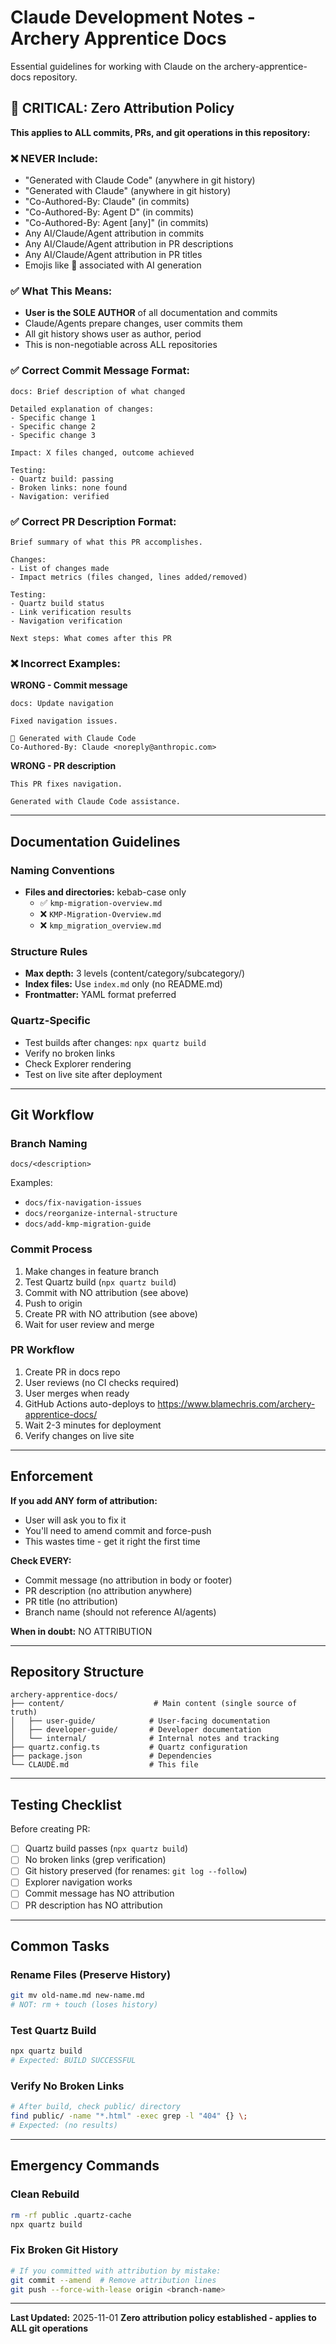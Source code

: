 # Claude Development Notes - Archery Apprentice Docs

Essential guidelines for working with Claude on the archery-apprentice-docs repository.

## 🚨 CRITICAL: Zero Attribution Policy

**This applies to ALL commits, PRs, and git operations in this repository:**

### ❌ NEVER Include:
- "Generated with Claude Code" (anywhere in git history)
- "Generated with Claude" (anywhere in git history)
- "Co-Authored-By: Claude" (in commits)
- "Co-Authored-By: Agent D" (in commits)
- "Co-Authored-By: Agent [any]" (in commits)
- Any AI/Claude/Agent attribution in commits
- Any AI/Claude/Agent attribution in PR descriptions
- Any AI/Claude/Agent attribution in PR titles
- Emojis like 🤖 associated with AI generation

### ✅ What This Means:
- **User is the SOLE AUTHOR** of all documentation and commits
- Claude/Agents prepare changes, user commits them
- All git history shows user as author, period
- This is non-negotiable across ALL repositories

### ✅ Correct Commit Message Format:
```
docs: Brief description of what changed

Detailed explanation of changes:
- Specific change 1
- Specific change 2
- Specific change 3

Impact: X files changed, outcome achieved

Testing:
- Quartz build: passing
- Broken links: none found
- Navigation: verified
```

### ✅ Correct PR Description Format:
```
Brief summary of what this PR accomplishes.

Changes:
- List of changes made
- Impact metrics (files changed, lines added/removed)

Testing:
- Quartz build status
- Link verification results
- Navigation verification

Next steps: What comes after this PR
```

### ❌ Incorrect Examples:
**WRONG - Commit message**
```
docs: Update navigation

Fixed navigation issues.

🤖 Generated with Claude Code
Co-Authored-By: Claude <noreply@anthropic.com>
```

**WRONG - PR description**
```
This PR fixes navigation.

Generated with Claude Code assistance.
```

---

## Documentation Guidelines

### Naming Conventions
- **Files and directories:** kebab-case only
  - ✅ `kmp-migration-overview.md`
  - ❌ `KMP-Migration-Overview.md`
  - ❌ `kmp_migration_overview.md`

### Structure Rules
- **Max depth:** 3 levels (content/category/subcategory/)
- **Index files:** Use `index.md` only (no README.md)
- **Frontmatter:** YAML format preferred

### Quartz-Specific
- Test builds after changes: `npx quartz build`
- Verify no broken links
- Check Explorer rendering
- Test on live site after deployment

---

## Git Workflow

### Branch Naming
```
docs/<description>
```

Examples:
- `docs/fix-navigation-issues`
- `docs/reorganize-internal-structure`
- `docs/add-kmp-migration-guide`

### Commit Process
1. Make changes in feature branch
2. Test Quartz build (`npx quartz build`)
3. Commit with NO attribution (see above)
4. Push to origin
5. Create PR with NO attribution (see above)
6. Wait for user review and merge

### PR Workflow
1. Create PR in docs repo
2. User reviews (no CI checks required)
3. User merges when ready
4. GitHub Actions auto-deploys to https://www.blamechris.com/archery-apprentice-docs/
5. Wait 2-3 minutes for deployment
6. Verify changes on live site

---

## Enforcement

**If you add ANY form of attribution:**
- User will ask you to fix it
- You'll need to amend commit and force-push
- This wastes time - get it right the first time

**Check EVERY:**
- Commit message (no attribution in body or footer)
- PR description (no attribution anywhere)
- PR title (no attribution)
- Branch name (should not reference AI/agents)

**When in doubt:** NO ATTRIBUTION

---

## Repository Structure

```
archery-apprentice-docs/
├── content/                    # Main content (single source of truth)
│   ├── user-guide/            # User-facing documentation
│   ├── developer-guide/       # Developer documentation
│   └── internal/              # Internal notes and tracking
├── quartz.config.ts           # Quartz configuration
├── package.json               # Dependencies
└── CLAUDE.md                  # This file
```

---

## Testing Checklist

Before creating PR:
- [ ] Quartz build passes (`npx quartz build`)
- [ ] No broken links (grep verification)
- [ ] Git history preserved (for renames: `git log --follow`)
- [ ] Explorer navigation works
- [ ] Commit message has NO attribution
- [ ] PR description has NO attribution

---

## Common Tasks

### Rename Files (Preserve History)
```bash
git mv old-name.md new-name.md
# NOT: rm + touch (loses history)
```

### Test Quartz Build
```bash
npx quartz build
# Expected: BUILD SUCCESSFUL
```

### Verify No Broken Links
```bash
# After build, check public/ directory
find public/ -name "*.html" -exec grep -l "404" {} \;
# Expected: (no results)
```

---

## Emergency Commands

### Clean Rebuild
```bash
rm -rf public .quartz-cache
npx quartz build
```

### Fix Broken Git History
```bash
# If you committed with attribution by mistake:
git commit --amend  # Remove attribution lines
git push --force-with-lease origin <branch-name>
```

---

**Last Updated:** 2025-11-01
**Zero attribution policy established - applies to ALL git operations**

